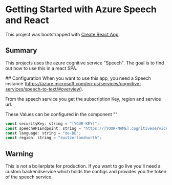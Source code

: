 # Getting Started with Azure Speech and React

This project was bootstrapped with [Create React App](https://github.com/facebook/create-react-app).

## Summary
This projects uses the azure cognitive service "Speech". 
The goal is to find out how to use this in a react SPA.

## Configuration
When you want to use this app, you need a Speech instance (https://azure.microsoft.com/en-us/services/cognitive-services/speech-to-text/#overview).

From the speech service you get the subscription Key, region and service url.

These Values can be configured in the component ""

```js
const securityKey: string = "[YOUR-KEY]";
const speechAPIEndpoint: string = "https://[YOUR-NAME].cognitiveservices.azure.com/sts/v1.0/issuetoken";
const language: string = "de-DE";
const region: string = "switzerlandnorth";
```

## Warning

This is not a boilerplate for production. If you want to go live you'll need a custom backendservice which holds the configs and provides you the token of the speech service.
